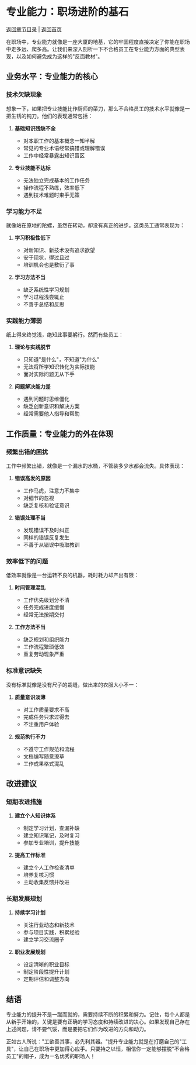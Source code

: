 # 专业能力：职场进阶的基石

[返回章节目录](./index.md) | [返回首页](../README.md)

在职场中，专业能力就像是一座大厦的地基，它的牢固程度直接决定了你能在职场中走多远、爬多高。让我们来深入剖析一下不合格员工在专业能力方面的典型表现，以及如何避免成为这样的"反面教材"。

## 业务水平：专业能力的核心

### 技术欠缺现象

想象一下，如果把专业技能比作厨师的菜刀，那么不合格员工的技术水平就像是一把生锈的钝刀。他们的表现通常包括：

1. **基础知识残缺不全**
   - 对本职工作的基本概念一知半解
   - 常见的专业术语经常搞错或理解错误
   - 工作中经常暴露出知识盲区

2. **专业技能不达标**
   - 无法独立完成基本的工作任务
   - 操作流程不熟练，效率低下
   - 遇到技术难题时束手无策

### 学习能力不足

就像站在原地的陀螺，虽然在转动，却没有真正的进步。这类员工通常表现为：

1. **学习积极性低下**
   - 对新知识、新技术没有追求欲望
   - 安于现状，得过且过
   - 培训机会也是敷衍了事

2. **学习方法不当**
   - 缺乏系统性学习规划
   - 学习过程浅尝辄止
   - 不善于总结和反思

### 实践能力薄弱

纸上得来终觉浅，绝知此事要躬行。然而有些员工：

1. **理论与实践脱节**
   - 只知道"是什么"，不知道"为什么"
   - 无法将所学知识转化为实际技能
   - 面对实际问题无从下手

2. **问题解决能力差**
   - 遇到问题时思维僵化
   - 缺乏创新意识和解决方案
   - 经常需要他人指导和帮助

## 工作质量：专业能力的外在体现

### 频繁出错的困扰

工作中频繁出错，就像是一个漏水的水桶，不管装多少水都会流失。具体表现：

1. **错误高发的原因**
   - 工作马虎，注意力不集中
   - 对细节的忽视
   - 缺乏复核和验证意识

2. **错误处理不当**
   - 发现错误不及时纠正
   - 同样的错误反复发生
   - 不善于从错误中吸取教训

### 效率低下的问题

低效率就像是一台运转不良的机器，耗时耗力却产出有限：

1. **时间管理混乱**
   - 工作优先级划分不清
   - 任务完成进度缓慢
   - 经常无法按期交付

2. **工作方法不当**
   - 缺乏规划和组织能力
   - 工作流程繁琐低效
   - 重复劳动现象严重

### 标准意识缺失

没有标准就像是没有尺子的裁缝，做出来的衣服大小不一：

1. **质量意识淡薄**
   - 对工作质量要求不高
   - 完成任务只求过得去
   - 不注重用户体验

2. **规范执行不力**
   - 不遵守工作规范和流程
   - 文档编写随意潦草
   - 工作成果格式混乱

## 改进建议

### 短期改进措施

1. **建立个人知识体系**
   - 制定学习计划，查漏补缺
   - 建立知识笔记，及时复习
   - 参加专业培训，提升技能

2. **提高工作标准**
   - 建立个人工作检查清单
   - 培养复核习惯
   - 主动收集反馈并改进

### 长期发展规划

1. **持续学习计划**
   - 关注行业动态和新技术
   - 参与项目实践，积累经验
   - 建立学习交流圈子

2. **职业发展规划**
   - 设定清晰的职业目标
   - 制定阶段性提升计划
   - 定期评估和调整方向

## 结语

专业能力的提升不是一蹴而就的，需要持续不断的积累和努力。记住，每个人都是从新手开始的，关键是要有正确的学习态度和持续改进的决心。如果发现自己存在上述问题，请不要气馁，而是要把它们作为改进的方向和动力。

正如古人所说："工欲善其事，必先利其器。"提升专业能力就是在打磨自己的"工具"，让自己在职场中更加得心应手。只要持之以恒，相信你一定能够摆脱"不合格员工"的帽子，成为一名优秀的职场人！
